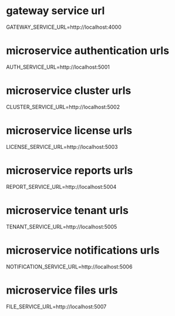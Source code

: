 # gateway service url
GATEWAY_SERVICE_URL=http://localhost:4000

# microservice authentication urls
AUTH_SERVICE_URL=http://localhost:5001

# microservice cluster urls
CLUSTER_SERVICE_URL=http://localhost:5002

# microservice license urls
LICENSE_SERVICE_URL=http://localhost:5003

# microservice reports urls
REPORT_SERVICE_URL=http://localhost:5004

# microservice tenant urls
TENANT_SERVICE_URL=http://localhost:5005

# microservice notifications urls
NOTIFICATION_SERVICE_URL=http://localhost:5006

# microservice files urls
FILE_SERVICE_URL=http://localhost:5007
